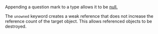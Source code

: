 Appending a question mark to a type allows it to be [null.](https://docs.vala.dev/developer-guides/bindings/writing-a-vapi-manually/05-00-fundamentals-of-binding-a-c-function/05-03-nullability.html)

The `unowned` keyword creates a weak reference that does not increase the reference count of the target object.
This allows referenced objects to be destroyed.
